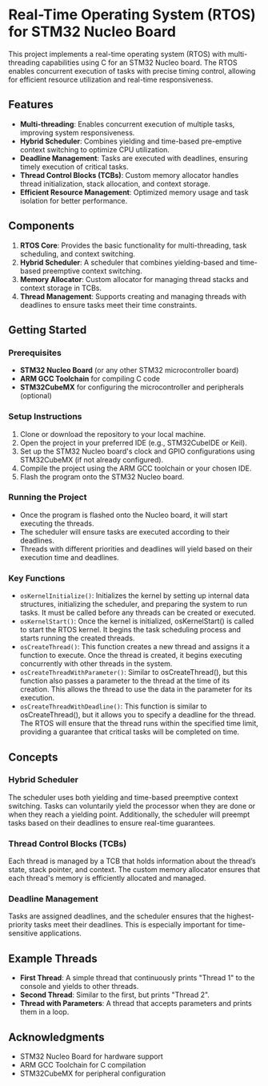 # Real-Time Operating System (RTOS) for STM32 Nucleo Board

This project implements a real-time operating system (RTOS) with multi-threading capabilities using C for an STM32 Nucleo board. The RTOS enables concurrent execution of tasks with precise timing control, allowing for efficient resource utilization and real-time responsiveness.

## Features

- **Multi-threading**: Enables concurrent execution of multiple tasks, improving system responsiveness.
- **Hybrid Scheduler**: Combines yielding and time-based pre-emptive context switching to optimize CPU utilization.
- **Deadline Management**: Tasks are executed with deadlines, ensuring timely execution of critical tasks.
- **Thread Control Blocks (TCBs)**: Custom memory allocator handles thread initialization, stack allocation, and context storage.
- **Efficient Resource Management**: Optimized memory usage and task isolation for better performance.

## Components

1. **RTOS Core**: Provides the basic functionality for multi-threading, task scheduling, and context switching.
2. **Hybrid Scheduler**: A scheduler that combines yielding-based and time-based preemptive context switching.
3. **Memory Allocator**: Custom allocator for managing thread stacks and context storage in TCBs.
4. **Thread Management**: Supports creating and managing threads with deadlines to ensure tasks meet their time constraints.

## Getting Started

### Prerequisites

- **STM32 Nucleo Board** (or any other STM32 microcontroller board)
- **ARM GCC Toolchain** for compiling C code
- **STM32CubeMX** for configuring the microcontroller and peripherals (optional)

### Setup Instructions

1. Clone or download the repository to your local machine.
2. Open the project in your preferred IDE (e.g., STM32CubeIDE or Keil).
3. Set up the STM32 Nucleo board's clock and GPIO configurations using STM32CubeMX (if not already configured).
4. Compile the project using the ARM GCC toolchain or your chosen IDE.
5. Flash the program onto the STM32 Nucleo board.

### Running the Project

- Once the program is flashed onto the Nucleo board, it will start executing the threads.
- The scheduler will ensure tasks are executed according to their deadlines.
- Threads with different priorities and deadlines will yield based on their execution time and deadlines.

### Key Functions
- `osKernelInitialize()`: Initializes the kernel by setting up internal data structures, initializing the scheduler, and preparing the system to run tasks. It must be called before any threads can be created or executed.
- `osKernelStart()`: Once the kernel is initialized, osKernelStart() is called to start the RTOS kernel. It begins the task scheduling process and starts running the created threads.
- `osCreateThread()`: This function creates a new thread and assigns it a function to execute. Once the thread is created, it begins executing concurrently with other threads in the system.
- `osCreateThreadWithParameter()`: Similar to osCreateThread(), but this function also passes a parameter to the thread at the time of its creation. This allows the thread to use the data in the parameter for its execution.
- `osCreateThreadWithDeadline()`: This function is similar to osCreateThread(), but it allows you to specify a deadline for the thread. The RTOS will ensure that the thread runs within the specified time limit, providing a guarantee that critical tasks will be completed on time.
  

## Concepts

### Hybrid Scheduler
The scheduler uses both yielding and time-based preemptive context switching. Tasks can voluntarily yield the processor when they are done or when they reach a yielding point. Additionally, the scheduler will preempt tasks based on their deadlines to ensure real-time guarantees.

### Thread Control Blocks (TCBs)
Each thread is managed by a TCB that holds information about the thread’s state, stack pointer, and context. The custom memory allocator ensures that each thread's memory is efficiently allocated and managed.

### Deadline Management
Tasks are assigned deadlines, and the scheduler ensures that the highest-priority tasks meet their deadlines. This is especially important for time-sensitive applications.

## Example Threads

- **First Thread**: A simple thread that continuously prints "Thread 1" to the console and yields to other threads.
- **Second Thread**: Similar to the first, but prints "Thread 2".
- **Thread with Parameters**: A thread that accepts parameters and prints them in a loop.


## Acknowledgments

- STM32 Nucleo Board for hardware support
- ARM GCC Toolchain for C compilation
- STM32CubeMX for peripheral configuration
